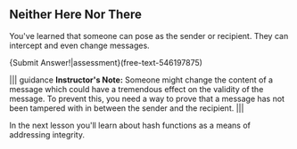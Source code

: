

## Neither Here Nor There 

 
You've learned that someone can pose as the sender or recipient. They can intercept and even change messages.

{Submit Answer!|assessment}(free-text-546197875)


 
 ||| guidance
**Instructor's Note:** Someone might change the content of a message which could have a tremendous effect on the validity of the message.  To prevent this, you need a way to prove that a message has not been tampered with in between the sender and the recipient.
|||


In the next lesson you'll learn about hash functions as a means of addressing integrity.


 

         

 

